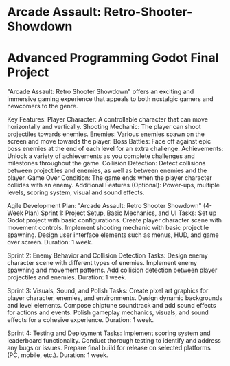 # Arcade Assault: Retro-Shooter-Showdown
# Advanced Programming Godot Final Project

"Arcade Assault: Retro Shooter Showdown" offers an exciting and immersive gaming experience that appeals to both nostalgic gamers and newcomers to the genre.

Key Features:
Player Character: A controllable character that can move horizontally and vertically.
Shooting Mechanic: The player can shoot projectiles towards enemies.
Enemies: Various enemies spawn on the screen and move towards the player.
Boss Battles: Face off against epic boss enemies at the end of each level for an extra challenge.
Achievements: Unlock a variety of achievements as you complete challenges and milestones throughout the game.
Collision Detection: Detect collisions between projectiles and enemies, as well as between enemies and the player.
Game Over Condition: The game ends when the player character collides with an enemy.
Additional Features (Optional): Power-ups, multiple levels, scoring system, visual and sound effects.

Agile Development Plan: "Arcade Assault: Retro Shooter Showdown" (4-Week Plan)
Sprint 1: Project Setup, Basic Mechanics, and UI
Tasks:
Set up Godot project with basic configurations.
Create player character scene with movement controls.
Implement shooting mechanic with basic projectile spawning.
Design user interface elements such as menus, HUD, and game over screen.
Duration: 1 week.

Sprint 2: Enemy Behavior and Collision Detection
Tasks:
Design enemy character scene with different types of enemies.
Implement enemy spawning and movement patterns.
Add collision detection between player projectiles and enemies.
Duration: 1 week.

Sprint 3: Visuals, Sound, and Polish
Tasks:
Create pixel art graphics for player character, enemies, and environments.
Design dynamic backgrounds and level elements.
Compose chiptune soundtrack and add sound effects for actions and events.
Polish gameplay mechanics, visuals, and sound effects for a cohesive experience.
Duration: 1 week.

Sprint 4: Testing and Deployment
Tasks:
Implement scoring system and leaderboard functionality.
Conduct thorough testing to identify and address any bugs or issues.
Prepare final build for release on selected platforms (PC, mobile, etc.).
Duration: 1 week.

